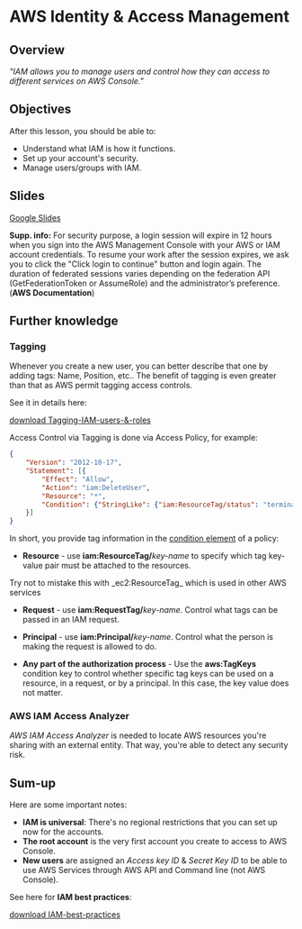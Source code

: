 # AWS Identity & Access Management

## Overview

_"IAM allows you to manage users and control how they can access to different services on AWS Console."_

## Objectives

After this lesson, you should be able to:

* Understand what IAM is how it functions.
* Set up your account's security.
* Manage users/groups with IAM.

## Slides

[Google Slides](https://docs.google.com/presentation/d/e/2PACX-1vSZ44q-fwq2DIeF8852-rjZrgxDFBGLXrOjEsl3YMO8HDcRmzpTcrep4304gQPdSWfsCftxlBhqJM8R/embed?start=false&loop=false&delayms=3000)

<div data-remark> <b>Supp. info:</b> For security purpose, a login session will expire in 12 hours when you sign into the AWS Management Console with your AWS or IAM account credentials. To resume your work after the session expires, we ask you to click the "Click login to continue" button and login again. The duration of federated sessions varies depending on the federation API (GetFederationToken or AssumeRole) and the administrator’s preference. (<b>AWS Documentation</b>)</div> 

## Further knowledge

### Tagging

Whenever you create a new user, you can better describe that one by adding tags: Name, Position, etc.. The benefit of tagging is even greater than that as AWS permit tagging access controls.

See it in details here:

[download Tagging-IAM-users-&-roles](https://docs.aws.amazon.com/IAM/latest/UserGuide/id_tags.html)

Access Control via Tagging is done via Access Policy, for example:

```json
{
    "Version": "2012-10-17",
    "Statement": [{
        "Effect": "Allow",
        "Action": "iam:DeleteUser",
        "Resource": "*",
        "Condition": {"StringLike": {"iam:ResourceTag/status": "terminated"}}
    }]
}
```

In short, you provide tag information in the [condition element]() of a policy:

* __Resource__ - use __iam:ResourceTag/__*key-name* to specify which tag key-value pair must be attached to the resources. 

<div data-warning>Try not to mistake this with _ec2:ResourceTag_ which is used in other AWS services</div>

* __Request__ - use __iam:RequestTag/__*key-name*. Control what tags can be passed in an IAM request.

* __Principal__ - use __iam:Principal/__*key-name*. Control what the person is making the request is allowed to do.

* __Any part of the authorization process__ - Use the __aws:TagKeys__ condition key to control whether specific tag keys can be used on a resource, in a request, or by a principal. In this case, the key value does not matter.

### AWS IAM Access Analyzer

_AWS IAM Access Analyzer_ is needed to locate AWS resources you're sharing with an external entity. That way, you're able to detect any security risk.

## Sum-up

Here are some important notes:
* __IAM is universal__: There's no regional restrictions that you can set up now for the accounts.
* __The root account__ is the very first account you create to access to AWS Console.
* __New users__ are assigned an _Access key ID_ & _Secret Key ID_ to be able to use AWS Services through AWS API and Command line (not AWS Console).

See here for __IAM best practices__:

[download IAM-best-practices](https://docs.aws.amazon.com/IAM/latest/UserGuide/best-practices.html)

